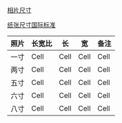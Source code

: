 


[相片尺寸](https://zh.wikipedia.org/wiki/%E7%9B%B8%E7%89%87%E5%B0%BA%E5%AF%B8)



[纸张尺寸](https://zh.wikipedia.org/wiki/%E7%B4%99%E5%BC%B5%E5%B0%BA%E5%AF%B8)[国际标准](https://zh.wikipedia.org/wiki/%E5%9C%8B%E9%9A%9B%E6%A8%99%E6%BA%96)

| 照片 | 长宽比 | 长 | 宽 | 备注 |
|--------|--------|--------|--------|--------|
| 一寸 | Cell | Cell | Cell | Cell |
| 两寸 | Cell | Cell | Cell | Cell |
| 五寸 | Cell | Cell | Cell | Cell |
| 六寸 | Cell | Cell | Cell | Cell |
| 八寸 | Cell | Cell | Cell | Cell | 